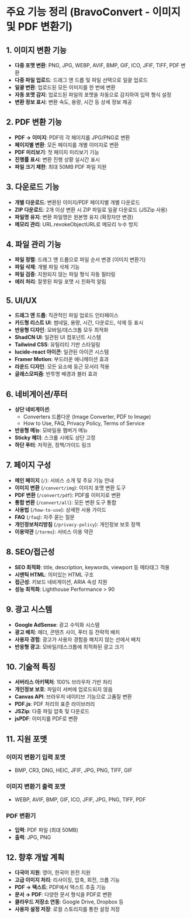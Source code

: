 # 주요 기능 정리 (BravoConvert - 이미지 및 PDF 변환기)

## 1. 이미지 변환 기능
- **다중 포맷 변환**: PNG, JPG, WEBP, AVIF, BMP, GIF, ICO, JFIF, TIFF, PDF 변환
- **다중 파일 업로드**: 드래그 앤 드롭 및 파일 선택으로 일괄 업로드
- **일괄 변환**: 업로드된 모든 이미지를 한 번에 변환
- **자동 포맷 감지**: 업로드된 파일의 포맷을 자동으로 감지하여 입력 형식 설정
- **변환 정보 표시**: 변환 속도, 용량, 시간 등 상세 정보 제공

## 2. PDF 변환 기능
- **PDF → 이미지**: PDF의 각 페이지를 JPG/PNG로 변환
- **페이지별 변환**: 모든 페이지를 개별 이미지로 변환
- **PDF 미리보기**: 첫 페이지 미리보기 기능
- **진행률 표시**: 변환 진행 상황 실시간 표시
- **파일 크기 제한**: 최대 50MB PDF 파일 지원

## 3. 다운로드 기능
- **개별 다운로드**: 변환된 이미지/PDF 페이지별 개별 다운로드
- **ZIP 다운로드**: 2개 이상 변환 시 ZIP 파일로 일괄 다운로드 (JSZip 사용)
- **파일명 유지**: 변환 파일명은 원본명 유지 (확장자만 변경)
- **메모리 관리**: URL.revokeObjectURL로 메모리 누수 방지

## 4. 파일 관리 기능
- **파일 정렬**: 드래그 앤 드롭으로 파일 순서 변경 (이미지 변환기)
- **파일 삭제**: 개별 파일 삭제 기능
- **파일 검증**: 지원되지 않는 파일 형식 자동 필터링
- **에러 처리**: 잘못된 파일 포맷 시 친화적 알림

## 5. UI/UX
- **드래그 앤 드롭**: 직관적인 파일 업로드 인터페이스
- **카드형 리스트 UI**: 썸네일, 용량, 시간, 다운로드, 삭제 등 표시
- **반응형 디자인**: 모바일/데스크톱 모두 최적화
- **ShadCN UI**: 일관된 UI 컴포넌트 시스템
- **Tailwind CSS**: 유틸리티 기반 스타일링
- **lucide-react 아이콘**: 일관된 아이콘 시스템
- **Framer Motion**: 부드러운 애니메이션 효과
- **라운드 디자인**: 모든 요소에 둥근 모서리 적용
- **글래스모피즘**: 반투명 배경과 블러 효과

## 6. 네비게이션/푸터
- **상단 네비게이션**: 
  - Converters 드롭다운 (Image Converter, PDF to Image)
  - How to Use, FAQ, Privacy Policy, Terms of Service
- **반응형 메뉴**: 모바일용 햄버거 메뉴
- **Sticky 헤더**: 스크롤 시에도 상단 고정
- **하단 푸터**: 저작권, 정책/가이드 링크

## 7. 페이지 구성
- **메인 페이지** (`/`): 서비스 소개 및 주요 기능 안내
- **이미지 변환** (`/convert/img`): 이미지 포맷 변환 도구
- **PDF 변환** (`/convert/pdf`): PDF를 이미지로 변환
- **통합 변환** (`/convert/all`): 모든 변환 도구 통합
- **사용법** (`/how-to-use`): 상세한 사용 가이드
- **FAQ** (`/faq`): 자주 묻는 질문
- **개인정보처리방침** (`/privacy-policy`): 개인정보 보호 정책
- **이용약관** (`/terms`): 서비스 이용 약관

## 8. SEO/접근성
- **SEO 최적화**: title, description, keywords, viewport 등 메타태그 적용
- **시맨틱 HTML**: 의미있는 HTML 구조
- **접근성**: 키보드 네비게이션, ARIA 속성 지원
- **성능 최적화**: Lighthouse Performance > 90

## 9. 광고 시스템
- **Google AdSense**: 광고 수익화 시스템
- **광고 배치**: 헤더, 콘텐츠 사이, 푸터 등 전략적 배치
- **사용자 경험**: 광고가 사용자 경험을 해치지 않는 선에서 배치
- **반응형 광고**: 모바일/데스크톱에 최적화된 광고 크기

## 10. 기술적 특징
- **서버리스 아키텍처**: 100% 브라우저 기반 처리
- **개인정보 보호**: 파일이 서버에 업로드되지 않음
- **Canvas API**: 브라우저 네이티브 기능으로 고품질 변환
- **PDF.js**: PDF 처리의 표준 라이브러리
- **JSZip**: 다중 파일 압축 및 다운로드
- **jsPDF**: 이미지를 PDF로 변환

## 11. 지원 포맷

### 이미지 변환기 입력 포맷
- BMP, CR3, DNG, HEIC, JFIF, JPG, PNG, TIFF, GIF

### 이미지 변환기 출력 포맷
- WEBP, AVIF, BMP, GIF, ICO, JFIF, JPG, PNG, TIFF, PDF

### PDF 변환기
- **입력**: PDF 파일 (최대 50MB)
- **출력**: JPG, PNG

## 12. 향후 개발 계획
- **다국어 지원**: 영어, 한국어 완전 지원
- **고급 이미지 처리**: 리사이징, 압축, 회전, 크롭 기능
- **PDF → 텍스트**: PDF에서 텍스트 추출 기능
- **문서 → PDF**: 다양한 문서 형식을 PDF로 변환
- **클라우드 저장소 연동**: Google Drive, Dropbox 등
- **사용자 설정 저장**: 로컬 스토리지를 통한 설정 저장 